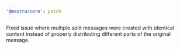 ```yaml
---
'@mastra/core': patch
---
```


Fixed issue where multiple split messages were created with identical content
instead of properly distributing different parts of the original message.
